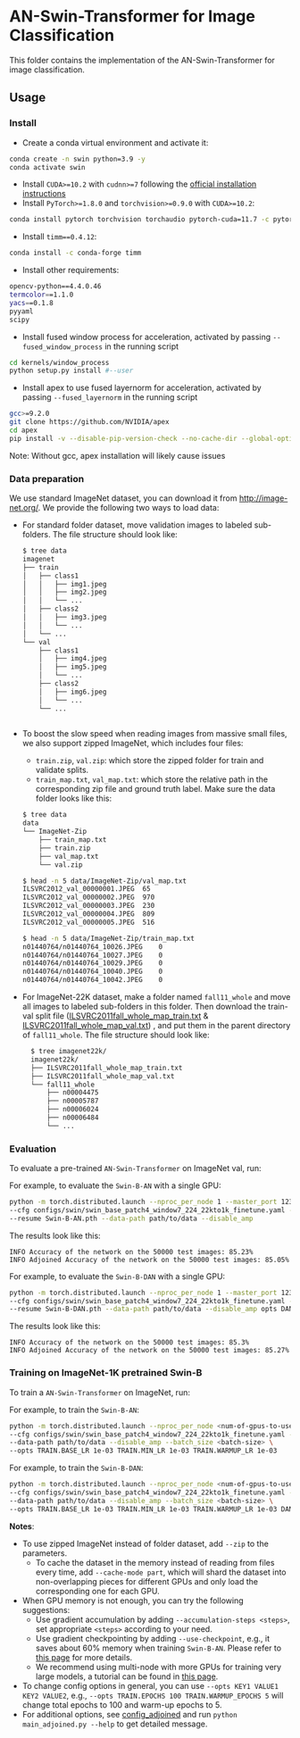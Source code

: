 # AN-Swin-Transformer for Image Classification

This folder contains the implementation of the AN-Swin-Transformer for image classification.

## Usage

### Install

- Create a conda virtual environment and activate it:

```bash
conda create -n swin python=3.9 -y
conda activate swin
```

- Install `CUDA>=10.2` with `cudnn>=7` following
  the [official installation instructions](https://docs.nvidia.com/cuda/cuda-installation-guide-linux/index.html)
- Install `PyTorch>=1.8.0` and `torchvision>=0.9.0` with `CUDA>=10.2`:

```bash
conda install pytorch torchvision torchaudio pytorch-cuda=11.7 -c pytorch -c nvidia
```

- Install `timm==0.4.12`:

```bash
conda install -c conda-forge timm
```

- Install other requirements:

```bash
opencv-python==4.4.0.46
termcolor==1.1.0
yacs==0.1.8
pyyaml
scipy
```

- Install fused window process for acceleration, activated by passing `--fused_window_process` in the running script
```bash
cd kernels/window_process
python setup.py install #--user
```

- Install apex to use fused layernorm for acceleration, activated by passing `--fused_layernorm` in the running script
```bash
gcc>=9.2.0
git clone https://github.com/NVIDIA/apex
cd apex
pip install -v --disable-pip-version-check --no-cache-dir --global-option="--cuda_ext" ./
```
Note: Without gcc, apex installation will likely cause issues

### Data preparation

We use standard ImageNet dataset, you can download it from http://image-net.org/. We provide the following two ways to
load data:

- For standard folder dataset, move validation images to labeled sub-folders. The file structure should look like:
  ```bash
  $ tree data
  imagenet
  ├── train
  │   ├── class1
  │   │   ├── img1.jpeg
  │   │   ├── img2.jpeg
  │   │   └── ...
  │   ├── class2
  │   │   ├── img3.jpeg
  │   │   └── ...
  │   └── ...
  └── val
      ├── class1
      │   ├── img4.jpeg
      │   ├── img5.jpeg
      │   └── ...
      ├── class2
      │   ├── img6.jpeg
      │   └── ...
      └── ...
 
  ```
- To boost the slow speed when reading images from massive small files, we also support zipped ImageNet, which includes
  four files:
    - `train.zip`, `val.zip`: which store the zipped folder for train and validate splits.
    - `train_map.txt`, `val_map.txt`: which store the relative path in the corresponding zip file and ground truth
      label. Make sure the data folder looks like this:

  ```bash
  $ tree data
  data
  └── ImageNet-Zip
      ├── train_map.txt
      ├── train.zip
      ├── val_map.txt
      └── val.zip
  
  $ head -n 5 data/ImageNet-Zip/val_map.txt
  ILSVRC2012_val_00000001.JPEG	65
  ILSVRC2012_val_00000002.JPEG	970
  ILSVRC2012_val_00000003.JPEG	230
  ILSVRC2012_val_00000004.JPEG	809
  ILSVRC2012_val_00000005.JPEG	516
  
  $ head -n 5 data/ImageNet-Zip/train_map.txt
  n01440764/n01440764_10026.JPEG	0
  n01440764/n01440764_10027.JPEG	0
  n01440764/n01440764_10029.JPEG	0
  n01440764/n01440764_10040.JPEG	0
  n01440764/n01440764_10042.JPEG	0
  ```
- For ImageNet-22K dataset, make a folder named `fall11_whole` and move all images to labeled sub-folders in this
  folder. Then download the train-val split
  file ([ILSVRC2011fall_whole_map_train.txt](https://github.com/SwinTransformer/storage/releases/download/v2.0.1/ILSVRC2011fall_whole_map_train.txt)
  & [ILSVRC2011fall_whole_map_val.txt](https://github.com/SwinTransformer/storage/releases/download/v2.0.1/ILSVRC2011fall_whole_map_val.txt))
  , and put them in the parent directory of `fall11_whole`. The file structure should look like:

  ```bash
    $ tree imagenet22k/
    imagenet22k/
    ├── ILSVRC2011fall_whole_map_train.txt
    ├── ILSVRC2011fall_whole_map_val.txt
    └── fall11_whole
        ├── n00004475
        ├── n00005787
        ├── n00006024
        ├── n00006484
        └── ...
  ```

### Evaluation

To evaluate a pre-trained `AN-Swin-Transformer` on ImageNet val, run:

For example, to evaluate the `Swin-B-AN` with a single GPU:

```bash
python -m torch.distributed.launch --nproc_per_node 1 --master_port 12345  main_adjoined.py --eval \
--cfg configs/swin/swin_base_patch4_window7_224_22kto1k_finetune.yaml --pretrained swin_base_patch4_window7_224_22k.pth \
--resume Swin-B-AN.pth --data-path path/to/data --disable_amp
```
The results look like this:
```
INFO Accuracy of the network on the 50000 test images: 85.23%
INFO Adjoined Accuracy of the network on the 50000 test images: 85.05%
```
For example, to evaluate the `Swin-B-DAN` with a single GPU:
```bash
python -m torch.distributed.launch --nproc_per_node 1 --master_port 12345  main_adjoined.py --eval \
--cfg configs/swin/swin_base_patch4_window7_224_22kto1k_finetune.yaml --pretrained swin_base_patch4_window7_224_22k.pth \
--resume Swin-B-DAN.pth --data-path path/to/data --disable_amp opts DAN_TRAINING True
```
The results look like this:
```
INFO Accuracy of the network on the 50000 test images: 85.3%
INFO Adjoined Accuracy of the network on the 50000 test images: 85.27%
```
### Training on ImageNet-1K pretrained Swin-B

To train a `AN-Swin-Transformer` on ImageNet, run:

For example, to train the `Swin-B-AN`:

```bash
python -m torch.distributed.launch --nproc_per_node <num-of-gpus-to-use> --master_port 12345  main_adjoined.py \
--cfg configs/swin/swin_base_patch4_window7_224_22kto1k_finetune.yaml --pretrained swin_base_patch4_window7_224_22k.pth \
--data-path path/to/data --disable_amp --batch_size <batch-size> \
--opts TRAIN.BASE_LR 1e-03 TRAIN.MIN_LR 1e-03 TRAIN.WARMUP_LR 1e-03
```

For example, to train the `Swin-B-DAN`:

```bash
python -m torch.distributed.launch --nproc_per_node <num-of-gpus-to-use> --master_port 12345  main_adjoined.py \
--cfg configs/swin/swin_base_patch4_window7_224_22kto1k_finetune.yaml --pretrained swin_base_patch4_window7_224_22k.pth \
--data-path path/to/data --disable_amp --batch_size <batch-size> \
--opts TRAIN.BASE_LR 1e-03 TRAIN.MIN_LR 1e-03 TRAIN.WARMUP_LR 1e-03 DAN_TRAINING True
```


**Notes**:

- To use zipped ImageNet instead of folder dataset, add `--zip` to the parameters.
    - To cache the dataset in the memory instead of reading from files every time, add `--cache-mode part`, which will
      shard the dataset into non-overlapping pieces for different GPUs and only load the corresponding one for each GPU.
- When GPU memory is not enough, you can try the following suggestions:
    - Use gradient accumulation by adding `--accumulation-steps <steps>`, set appropriate `<steps>` according to your need.
    - Use gradient checkpointing by adding `--use-checkpoint`, e.g., it saves about 60% memory when training `Swin-B-AN`.
      Please refer to [this page](https://pytorch.org/docs/stable/checkpoint.html) for more details.
    - We recommend using multi-node with more GPUs for training very large models, a tutorial can be found
      in [this page](https://pytorch.org/tutorials/intermediate/dist_tuto.html).
- To change config options in general, you can use `--opts KEY1 VALUE1 KEY2 VALUE2`, e.g.,
  `--opts TRAIN.EPOCHS 100 TRAIN.WARMUP_EPOCHS 5` will change total epochs to 100 and warm-up epochs to 5.
- For additional options, see [config_adjoined](config_adjoined.py) and run `python main_adjoined.py --help` to get detailed message.